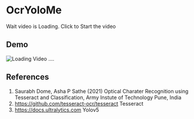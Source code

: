 # OcrYoloMe
Wait video is Loading. Click to Start the video
## Demo
![Loading Video ....](https://github.com/YameenV/ocryolome/blob/master/yoloOcr.gif)

## References
1. Saurabh Dome, Asha P Sathe (2021) Optical Charater Recognition using Tesseract and
Classification, Army Instute of Technology
Pune, India
2. https://github.com/tesseract-ocr/tesseract Tesseract
3. https://docs.ultralytics.com Yolov5
